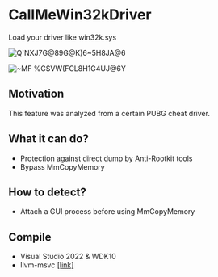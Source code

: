 # CallMeWin32kDriver
Load your driver like win32k.sys

![Q`NXJ7G@89G@K)6~5H8JA@6](https://user-images.githubusercontent.com/13917777/184930976-1ee5dd35-04a0-4d98-85a4-1f51074b9784.png)

![~MF %CSVW(FCL8H1G4UJ@6Y](https://user-images.githubusercontent.com/13917777/184935919-f9ee10ec-fbc3-48ef-8545-6269d078d0b1.png)


## Motivation
This feature was analyzed from a certain PUBG cheat driver.


## What it can do?
- Protection against direct dump by Anti-Rootkit tools
- Bypass MmCopyMemory

## How to detect?
- Attach a GUI process before using MmCopyMemory

## Compile
- Visual Studio 2022 & WDK10
- llvm-msvc [[link]](https://github.com/NewWorldComingSoon/llvm-msvc-build)

